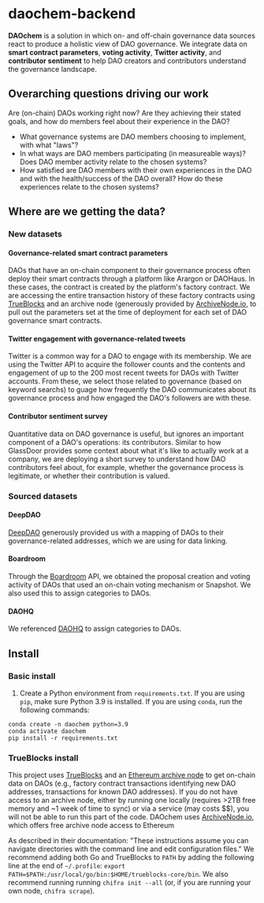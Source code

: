 # daochem-backend

**DAOchem** is a solution in which on- and off-chain governance data sources react to produce a holistic view of DAO governance. We integrate data on **smart contract parameters**, **voting activity**, **Twitter activity**, and **contributor sentiment** to help DAO creators and contributors understand the governance landscape.

## Overarching questions driving our work
Are (on-chain) DAOs working right now? Are they achieving their stated goals, and how do members feel about their experience in the DAO?
- What governance systems are DAO members choosing to implement, with what "laws"?
- In what ways are DAO members participating (in measureable ways)? Does DAO member activity relate to the chosen systems?
- How satisfied are DAO members with their own experiences in the DAO and with the health/success of the DAO overall? How do these experiences relate to the chosen systems?

## Where are we getting the data?
### New datasets
#### Governance-related smart contract parameters
DAOs that have an on-chain component to their governance process often deploy their smart contracts through a platform like Arargon or DAOHaus. In these cases, the contract is created by the platform's factory contract. We are accessing the entire transaction history of these factory contracts using [TrueBlocks](https://trueblocks.io/) and an archive node (generously provided by [ArchiveNode.io](https://archivenode.io/), to pull out the parameters set at the time of deployment for each set of DAO governance smart contracts.
#### Twitter engagement with governance-related tweets
Twitter is a common way for a DAO to engage with its membership. We are using the Twitter API to acquire the follower counts and the contents and engagement of up to the 200 most recent tweets for DAOs with Twitter accounts. From these, we select those related to governance (based on keyword searchs) to guage how frequently the DAO communicates about its governance process and how engaged the DAO's followers are with these.
#### Contributor sentiment survey
Quantitative data on DAO governance is useful, but ignores an important component of a DAO's operations: its contributors. Similar to how GlassDoor provides some context about what it's like to actually work at a company, we are deploying a short survey to understand how DAO contributors feel about, for example, whether the governance process is legitimate, or whether their contribution is valued.
### Sourced datasets
#### DeepDAO
[DeepDAO](https://archivenode.io/) generously provided us with a mapping of DAOs to their governance-related addresses, which we are using for data linking.
#### Boardroom
Through the [Boardroom](https://www.boardroom.info/) API, we obtained the proposal creation and voting activity of DAOs that used an on-chain voting mechanism or Snapshot. We also used this to assign categories to DAOs.
#### DAOHQ
We referenced [DAOHQ](https://www.daohq.co/) to assign categories to DAOs.

## Install

### Basic install
1. Create a Python environment from `requirements.txt`. If you are using `pip`, make sure Python 3.9 is installed. If you are using `conda`, run the following commands:
```
conda create -n daochem python=3.9
conda activate daochem
pip install -r requirements.txt
```

### TrueBlocks install
This project uses [TrueBlocks](https://trueblocks.io/) and an [Ethereum archive node](https://ethereum.org/en/developers/docs/nodes-and-clients/#archive-node) to get on-chain data on DAOs (e.g., factory contract transactions identifying new DAO addresses, transactions for known DAO addresses). If you do not have access to an archive node, either by running one locally (requires >2TB free memory and ~1 week of time to sync) or via a service (may costs $$), you will not be able to run this part of the code. DAOchem uses [ArchiveNode.io](https://archivenode.io/), which offers free archive node access to Ethereum 

As described in their documentation: "These instructions assume you can navigate directories with the command line and edit configuration files." We recommend adding both Go and TrueBlocks to `PATH` by adding the following line at the end of `~/.profile`:
`export PATH=$PATH:/usr/local/go/bin:$HOME/trueblocks-core/bin`. We also recommend running running `chifra init --all` (or, if you are running your own node, `chifra scrape`). 
